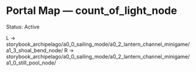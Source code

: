 # Portal Map — count_of_light_node

Status: Active

L → storybook_archipelago/a0_0_sailing_mode/a0_2_lantern_channel_minigame/a1_3_shoal_bend_node/
R → storybook_archipelago/a0_0_sailing_mode/a0_2_lantern_channel_minigame/a1_0_still_pool_node/
